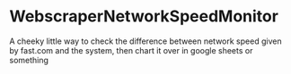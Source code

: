 # WebscraperNetworkSpeedMonitor
A cheeky little way to check the difference between network speed given by fast.com and the system, then chart it over in google sheets or something
